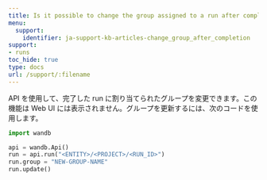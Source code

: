 ```yaml
---
title: Is it possible to change the group assigned to a run after completion?
menu:
  support:
    identifier: ja-support-kb-articles-change_group_after_completion
support:
- runs
toc_hide: true
type: docs
url: /support/:filename
---
```


API を使用して、完了した run に割り当てられたグループを変更できます。この機能は Web UI には表示されません。グループを更新するには、次のコードを使用します。

```python
import wandb

api = wandb.Api()
run = api.run("<ENTITY>/<PROJECT>/<RUN_ID>")
run.group = "NEW-GROUP-NAME"
run.update()
```
